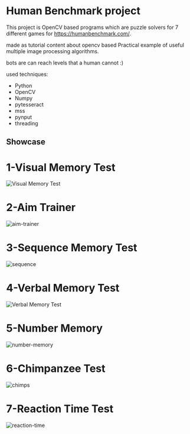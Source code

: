 # Human Benchmark project

This project is OpenCV based programs which are puzzle solvers for 7 different games for https://humanbenchmark.com/.

made as tutorial content about opencv based Practical example of useful multiple image processing algorithms.

bots are can reach levels that a human cannot :)

used techniques:
   - Python
   - OpenCV
   - Numpy
   - pytesseract
   - mss
   - pynput
   - threading

## Showcase
# 1-Visual Memory Test

![Visual Memory Test](https://user-images.githubusercontent.com/48323786/137642090-445e4a6d-5231-43b9-83a7-a8c6815d1d90.gif)

# 2-Aim Trainer

![aim-trainer](https://user-images.githubusercontent.com/48323786/137642232-8b46c3c5-e535-4efa-83d5-2a312f7f1619.gif)

# 3-Sequence Memory Test

![sequence](https://user-images.githubusercontent.com/48323786/137642284-b730df52-1e23-4123-8e00-2ec613a45baa.gif)

# 4-Verbal Memory Test

![Verbal Memory Test](https://user-images.githubusercontent.com/48323786/137642424-fc55f94c-34a7-4c8d-9d3e-d6ab91c47802.gif)

# 5-Number Memory

![number-memory](https://user-images.githubusercontent.com/48323786/137642466-263103de-d035-4abc-bc7e-1a35f6a75183.gif)

# 6-Chimpanzee Test

![chimps](https://user-images.githubusercontent.com/48323786/137642519-b153b6f0-b2cc-405a-a2d6-b5c269ad5984.gif)

# 7-Reaction Time Test

![reaction-time](https://user-images.githubusercontent.com/48323786/137642549-5d216a1b-082e-4e25-9ad9-d507d658c7ac.gif)



